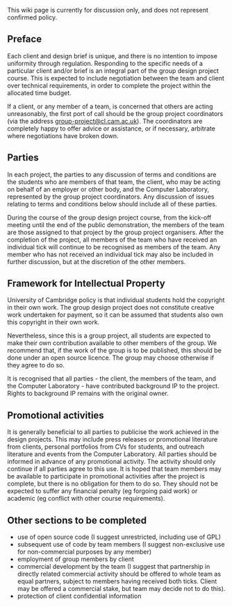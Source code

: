 This wiki page is currently for discussion only, and does not represent
confirmed policy.

## Preface

Each client and design brief is unique, and there is no intention to
impose uniformity through regulation. Responding to the specific needs
of a particular client and/or brief is an integral part of the group
design project course. This is expected to include negotiation between
the team and client over technical requirements, in order to complete
the project within the allocated time budget.

If a client, or any member of a team, is concerned that others are
acting unreasonably, the first port of call should be the group project
coordinators (via the address group-project@cl.cam.ac.uk). The
coordinators are completely happy to offer advice or assistance, or if
necessary, arbitrate where negotiations have broken down.

## Parties

In each project, the parties to any discussion of terms and conditions
are the students who are members of that team, the client, who may be
acting on behalf of an employer or other body, and the Computer
Laboratory, represented by the group project coordinators. Any
discussion of issues relating to terms and conditions below should
include all of these parties.

During the course of the group design project course, from the kick-off
meeting until the end of the public demonstration, the members of the
team are those assigned to that project by the group project organisers.
After the completion of the project, all members of the team who have
received an individual tick will continue to be recognised as members of
the team. Any member who has not received an individual tick may also be
included in further discussion, but at the discretion of the other
members.

## Framework for Intellectual Property

University of Cambridge policy is that individual students hold the
copyright in their own work. The group design project does not
constitute creative work undertaken for payment, so it can be assumed
that students also own this copyright in their own work.

Nevertheless, since this is a group project, all students are expected
to make their own contribution available to other members of the group.
We recommend that, if the work of the group is to be published, this
should be done under an open source licence. The group may choose
otherwise if they agree to do so.

It is recognised that all parties - the client, the members of the team,
and the Computer Laboratory - have contributed background IP to the
project. Rights to background IP remains with the original owner.

## Promotional activities

It is generally beneficial to all parties to publicise the work achieved
in the design projects. This may include press releases or promotional
literature from clients, personal portfolios from CVs for students, and
outreach literature and events from the Computer Laboratory. All parties
should be informed in advance of any promotional activity. The activity
should only continue if all parties agree to this use. It is hoped that
team members may be available to participate in promotional activities
after the project is complete, but there is no obligation for them to do
so. They should not be expected to suffer any financial penalty (eg
forgoing paid work) or academic (eg conflict with other course
requirements).

## Other sections to be completed

- use of open source code (I suggest unrestricted, including use of GPL)
- subsequent use of code by team members (I suggest non-exclusive use
  for non-commercial purposes by any member)
- employment of group members by client
- commercial development by the team (I suggest that partnership in
  directly related commercial activity should be offered to whole team
  as equal partners, subject to members having received both ticks.
  Client may be offered a commercial stake, but team may decide not to
  do this).
- protection of client confidential information